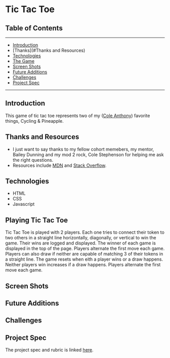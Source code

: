 # Tic Tac Toe

## Table of Contents
---
- [Introduction](#Introduction)
- [Thanks](#Thanks and Resources)
- [Technologies](#Technologies)
- [The Game](#Playing-Tic-Tac-Toe)
- [Screen Shots](#Screen-Shots)
- [Future Additions](#Future-Additions)
- [Challenges](#Challenges)
- [Project Spec](#Project-Spec)
---
## Introduction

This game of tic tac toe represents two of my ([Cole Anthony](https://www.linkedin.com/in/cole-edwin-anthony/)) favorite things, Cycling & Pineapple. 

## Thanks and Resources
- I just want to say thanks to my fellow cohort memebers, my mentor, Bailey Dunning and my mod 2 rock, Cole Stephenson for helping me ask the right questions.
- Resources include [MDN](https://developer.mozilla.org/en-US/) and [Stack Overflow](https://stackoverflow.com/).

## Technologies
- HTML
- CSS
- Javascript
## Playing Tic Tac Toe
Tic Tac Toe is played with 2 players. Each one tries to connect their token to two others in a straight line horizontally, diagonally, or vertical to win the game. Their wins are logged and displayed. The winner of each game is displayed in the top of the page. Players alternate the first move each game. Players can also draw if neither are capable of matching 3 of their tokens in a straight line. The game resets when eith a player wins or a draw happens. Neither players win increases if a draw happens. Players alternate the first move each game.
## Screen Shots

## Future Additions

## Challenges

## Project Spec
The project spec and rubric is linked [here](https://frontend.turing.edu/projects/module-1/tic-tac-toe-solo-v2.html).
